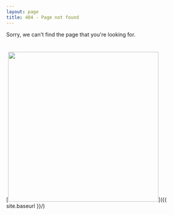 ```yaml
---
layout: page
title: 404 - Page not found
---
```

Sorry, we can't find the page that you're looking for. 

[<img src="{{ site.baseurl }}/images/404.png" style="margin-top: 24px; width: 400px;"/>]({{ site.baseurl }}/)